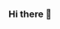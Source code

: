 ### Hi there 👋

<!--
**Ternse/Ternse** is a ✨ _special_ ✨ repository because its `README.md` (this file) appears on your GitHub profile.


I see, the stuff above was ideas on what to write here. I'll fix it later, unless I forget to. Hello there, you may be wonder how you got here. Unless it was intentional.
I've been learning Coding since 2021, though techinally I did do a coding class in 2019 for college credit. I'm still new to coding and some of the languages I've learned
over the years is C++, Javascript, Java, and Python. I did try to dabble with C# but I didn't know what I was doing. I'm not currently looking to collaborate with anyone,
though I am open to the idea of it. There is currently no way to reach me besides here, until I set an email up of course. I think that is it, unless I think of something
else to change here. Oh I just remembered, I'm currently working part time at a movie theater while part time at college. That's fun, not really. It's hard to be sarcastic
through text. I guess I should delete the stuff above since I'm here. AND I ALSO FORGOT TO SAY MY NAME!! Hi, I'm Ternse. What does it mean? I do not know, hopefully nothing
bad cause that would be awkward as I just made it up. As you can see, I tend to be a bit scattered brained, but that happens when you have everything though running through
your brain 90 miles per hour or about 144km/h. I'm on at odd hours, I do not know why. That's just how I role. I think that's everything. Will update if I remember something.
